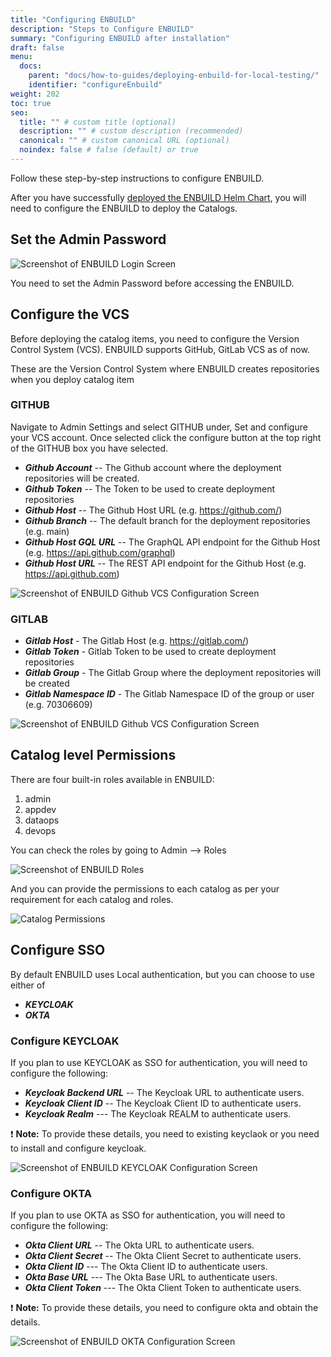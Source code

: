 ```yaml
---
title: "Configuring ENBUILD"
description: "Steps to Configure ENBUILD"
summary: "Configuring ENBUILD after installation"
draft: false
menu:
  docs:
    parent: "docs/how-to-guides/deploying-enbuild-for-local-testing/"
    identifier: "configureEnbuild"
weight: 202
toc: true
seo:
  title: "" # custom title (optional)
  description: "" # custom description (recommended)
  canonical: "" # custom canonical URL (optional)
  noindex: false # false (default) or true
---
```


Follow these step-by-step instructions to configure ENBUILD.

After you have successfully [deployed the ENBUILD Helm Chart](../deploying-enbuild-for-local-testing/), you will need to configure the ENBUILD to deploy the Catalogs.

## Set the Admin Password

<picture><img src="/images/deployEnbuildQuickstart/initial-login.png" alt="Screenshot of ENBUILD Login Screen"></img></picture>

You need to set the Admin Password before accessing the ENBUILD.

## Configure the VCS
Before deploying the catalog items, you need to configure the Version Control System (VCS). 
ENBUILD supports GitHub, GitLab VCS as of now. 

These are the Version Control System where ENBUILD creates repositories when you deploy catalog item

### GITHUB
Navigate to Admin Settings and select GITHUB under, Set and configure your VCS account. Once selected click the configure button at the top right of the GITHUB box you have selected. 

- ***Github Account*** -- The Github account where the deployment repositories will be created.
- ***Github Token*** -- The Token to be used to create deployment repositories
- ***Github Host*** -- The Github Host URL (e.g. https://github.com/)
- ***Github Branch*** -- The default branch for the deployment repositories (e.g. main)
- ***Github Host GQL URL*** -- The GraphQL API endpoint for the Github Host (e.g. https://api.github.com/graphql)
- ***Github Host URL*** -- The REST API endpoint for the Github Host (e.g. https://api.github.com)

<picture><img src="/images/deployEnbuildQuickstart/setup_github_repositroy.png" alt="Screenshot of ENBUILD Github VCS Configuration Screen"></img></picture>

### GITLAB

- ***Gitlab Host*** - The Gitlab Host (e.g. https://gitlab.com/)
- ***Gitlab Token*** - Gitlab Token to be used to create deployment repositories
- ***Gitlab Group*** - The Gitlab Group where the deployment repositories will be created
- ***Gitlab Namespace ID*** - The Gitlab Namespace ID of the group or user (e.g. 70306609)

<picture><img src="/images/deployEnbuildQuickstart/setup_github_repositroy.png" alt="Screenshot of ENBUILD Github VCS Configuration Screen"></img></picture>


## Catalog level Permissions

There are four built-in roles available in ENBUILD:
1. admin
2. appdev
3. dataops
4. devops

You can check the roles by going to Admin --> Roles 

<picture><img src="/images/deployEnbuildQuickstart/roles.png" alt="Screenshot of ENBUILD Roles"></img></picture>

And you can provide the permissions to each catalog as per your requirement for each catalog and roles.

<picture><img src="/images/how-to-guides/catalogPermissions.png" alt="Catalog Permissions"></img></picture>

## Configure SSO

By default ENBUILD uses Local authentication, but you can choose to use either of 
- ***KEYCLOAK***
- ***OKTA***


### Configure KEYCLOAK

If you plan to use KEYCLOAK as SSO for authentication, you will need to configure the following:

- ***Keycloak Backend URL*** -- The Keycloak URL to authenticate users.
- ***Keycloak Client ID***   -- The Keycloak Client ID to authenticate users.
- ***Keycloak Realm***       --- The Keycloak REALM to authenticate users.

:exclamation: **Note:** To provide these details, you need to existing keyclaok or you need to install and configure keycloak.

<picture><img src="/images/deployEnbuildQuickstart/setup_keycloak.png" alt="Screenshot of ENBUILD KEYCLOAK Configuration Screen"></img></picture>


### Configure OKTA

If you plan to use OKTA as SSO for authentication, you will need to configure the following:

- ***Okta Client URL***      -- The Okta URL to authenticate users.
- ***Okta Client Secret***   -- The Okta Client Secret to authenticate users.
- ***Okta Client ID***       --- The Okta Client ID to authenticate users.
- ***Okta Base URL***       --- The Okta Base URL to authenticate users.
- ***Okta Client Token***       --- The Okta Client Token to authenticate users.

:exclamation: **Note:** To provide these details, you need to configure okta and obtain the details.

<picture><img src="/images/deployEnbuildQuickstart/setup_okta.png" alt="Screenshot of ENBUILD OKTA Configuration Screen"></img></picture>




